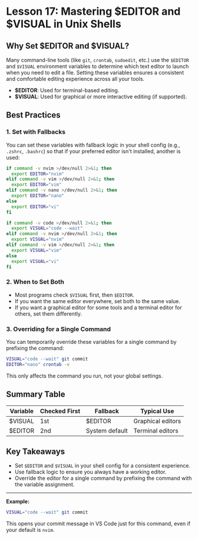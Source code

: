 # Lesson 17: Mastering $EDITOR and $VISUAL in Unix Shells

## Why Set $EDITOR and $VISUAL?

Many command-line tools (like `git`, `crontab`, `sudoedit`, etc.) use the `$EDITOR` and `$VISUAL` environment variables to determine which text editor to launch when you need to edit a file. Setting these variables ensures a consistent and comfortable editing experience across all your tools.

- **$EDITOR**: Used for terminal-based editing.
- **$VISUAL**: Used for graphical or more interactive editing (if supported).

## Best Practices

### 1. Set with Fallbacks
You can set these variables with fallback logic in your shell config (e.g., `.zshrc`, `.bashrc`) so that if your preferred editor isn't installed, another is used:

```sh
if command -v nvim >/dev/null 2>&1; then
  export EDITOR="nvim"
elif command -v vim >/dev/null 2>&1; then
  export EDITOR="vim"
elif command -v nano >/dev/null 2>&1; then
  export EDITOR="nano"
else
  export EDITOR="vi"
fi

if command -v code >/dev/null 2>&1; then
  export VISUAL="code --wait"
elif command -v nvim >/dev/null 2>&1; then
  export VISUAL="nvim"
elif command -v vim >/dev/null 2>&1; then
  export VISUAL="vim"
else
  export VISUAL="vi"
fi
```

### 2. When to Set Both
- Most programs check `$VISUAL` first, then `$EDITOR`.
- If you want the same editor everywhere, set both to the same value.
- If you want a graphical editor for some tools and a terminal editor for others, set them differently.

### 3. Overriding for a Single Command
You can temporarily override these variables for a single command by prefixing the command:

```sh
VISUAL="code --wait" git commit
EDITOR="nano" crontab -e
```
This only affects the command you run, not your global settings.

## Summary Table

| Variable   | Checked First | Fallback      | Typical Use         |
|------------|---------------|---------------|---------------------|
| $VISUAL    | 1st           | $EDITOR       | Graphical editors   |
| $EDITOR    | 2nd           | System default| Terminal editors    |

## Key Takeaways
- Set `$EDITOR` and `$VISUAL` in your shell config for a consistent experience.
- Use fallback logic to ensure you always have a working editor.
- Override the editor for a single command by prefixing the command with the variable assignment.

---

**Example:**

```sh
VISUAL="code --wait" git commit
```

This opens your commit message in VS Code just for this command, even if your default is `nvim`.
